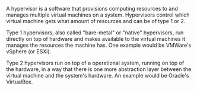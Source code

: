 A hypervisor is a software that provisions computing resources to and manages multiple virtual machines on a system. Hypervisors control which virtual machine gets what amount of resources and can be of type 1 or 2.

Type 1 hypervisors, also called "bare-metal" or "native" hypervisors, run directly on top of hardware and makes available to the virtual machines it manages the resources the machine has. One example would be VMWare's vSphere (or ESXi).

Type 2 hypervisors run on top of a operational system, running on top of the hardware, in a way that there is one more abstraction layer between the virtual machine and the system's hardware. An example would be Oracle's VirtualBox.